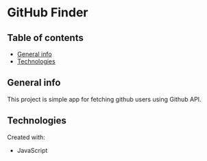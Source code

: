 # GitHub Finder

## Table of contents

- [General info](#general-info)
- [Technologies](#technologies)

## General info

This project is simple app for fetching github users using Github API.

## Technologies

Created with:

- JavaScript
